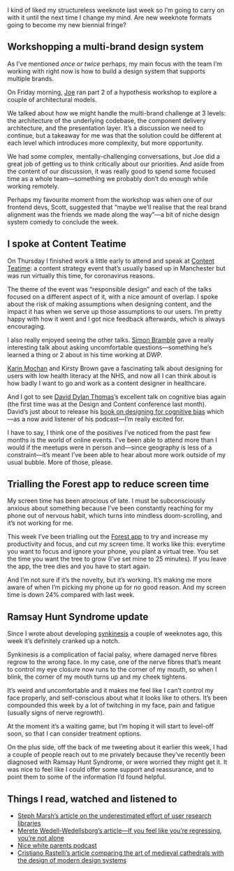 I kind of liked my structureless weeknote last week so I’m going to carry on with it until the next time I change my mind. Are new weeknote formats going to become my new biennial fringe?

## Workshopping a multi-brand design system

As I’ve mentioned _once or twice_ perhaps, my main focus with the team I’m working with right now is how to build a design system that supports multiple brands.

On Friday morning, [Joe](https://twitter.com/jmalloryskinner) ran part 2 of a hypothesis workshop to explore a couple of architectural models.

We talked about how we might handle the multi-brand challenge at 3 levels: the architecture of the underlying codebase, the component delivery architecture, and the presentation layer. It’s a discussion we need to continue, but a takeaway for me was that the solution could be different at each level which introduces more complexity, but more opportunity. 

We had some complex, mentally-challenging conversations, but Joe did a great job of getting us to think critically about our priorities. And aside from the content of our discussion, it was really good to spend some focused time as a whole team—something we probably don’t do enough while working remotely.

Perhaps my favourite moment from the workshop was when one of our frontend devs, Scott, suggested that “maybe we’ll realise that the real brand alignment was the friends we made along the way”—a bit of niche design system comedy to conclude the week. 

## I spoke at Content Teatime

On Thursday I finished work a little early to attend and speak at [Content Teatime](https://twitter.com/ContentTeatime): a content strategy event that’s usually based up in Manchester but was run virtually this time, for coronavirus reasons. 

The theme of the event was “responsible design” and each of the talks focused on a different aspect of it, with a nice amount of overlap. I spoke about the risk of making assumptions when designing content, and the impact it has when we serve up those assumptions to our users. I’m pretty happy with how it went and I got nice feedback afterwards, which is always encouraging.

I also really enjoyed seeing the other talks. [Simon Bramble](https://twitter.com/simon_bramble) gave a really interesting talk about asking uncomfortable questions—something he’s learned a thing or 2 about in his time working at DWP.

[Karin Mochan](https://twitter.com/KarinMochan) and Kirsty Brown gave a fascinating talk about designing for users with low health literacy at the NHS, and now all I can think about is how badly I want to go and work as a content designer in healthcare. 

And I got to see [David Dylan Thomas](https://twitter.com/movie_pundit)’s excellent talk on cognitive bias again (the first time was at the Design and Content conference last month). David’s just about to release his [book on designing for cognitive bias](https://abookapart.com/products/design-for-cognitive-bias) which—as a now avid listener of his podcast—I’m really excited for.

I have to say, I think one of the positives I’ve noticed from the past few months is the world of online events. I’ve been able to attend more than I would if the meetups were in person and—since geography is less of a constraint—it’s meant I’ve been able to hear about more work outside of my usual bubble. More of those, please.

## Trialling the Forest app to reduce screen time

My screen time has been atrocious of late. I must be subconsciously anxious about something because I’ve been constantly reaching for my phone out of nervous habit, which turns into mindless doom-scrolling, and it’s not working for me.

This week I’ve been trialling out the [Forest app](https://www.forestapp.cc/) to try and increase my productivity and focus, and cut my screen time. It works like this: everytime you want to focus and ignore your phone, you plant a virtual tree. You set the time you want the tree to grow (I’ve set mine to 25 minutes). If you leave the app, the tree dies and you have to start again. 

And I’m not sure if it’s the novelty, but it’s working. It’s making me more aware of when I’m picking my phone up for no good reason. And my screen time is down 24% compared with last week. 

## Ramsay Hunt Syndrome update

Since I wrote about developing [synkinesis](https://www.facialpalsy.org.uk/support/patient-guides/synkinesis-advice/) a couple of weeknotes ago, this week it’s definitely cranked up a notch.

Synkinesis is a complication of facial palsy, where damaged nerve fibres regrow to the wrong face. In my case, one of the nerve fibres that’s meant to control my eye closure now runs to the corner of my mouth, so when I blink, the corner of my mouth turns up and my cheek tightens. 

It’s weird and uncomfortable and it makes me feel like I can’t control my face properly, and self-conscious about what it looks like to others. It’s been compounded this week by a lot of twitching in my face, pain and fatigue (usually signs of nerve regrowth).

At the moment it’s a waiting game, but I’m hoping it will start to level-off soon, so that I can consider treatment options. 

On the plus side, off the back of me tweeting about it earlier this week, I had a couple of people reach out to me privately because they’ve recently been diagnosed with Ramsay Hunt Syndrome, or were worried they might get it. It was nice to feel like I could offer some support and reassurance, and to point them to some of the information I’d found helpful. 

## Things I read, watched and listened to

- [Steph Marsh’s article on the underestimated effort of user research libraries](https://t.co/mpwHSPLnKO?amp=1)
- [Merete Wedell-Wedellsborg’s article—If you feel like you’re regressing, you’re not alone](https://hbr.org/2020/05/if-you-feel-like-youre-regressing-youre-not-alone)
- [Nice white parents podcast](https://www.nytimes.com/2020/07/23/podcasts/nice-white-parents-serial.html)
- [Cristiano Rastelli’s article comparing the art of medieval cathedrals with the design of modern design systems](https://medium.com/@didoo/design-systems-medieval-cathedrals-and-architects-eacd96030465)

